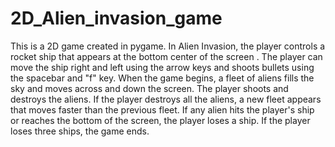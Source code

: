 # 2D_Alien_invasion_game
This is a 2D game created in pygame.
In Alien Invasion, the player controls a rocket ship that appears at the bottom center of the screen .
The player can move the ship right and left using the arrow keys and shoots bullets using the spacebar and "f" key.
When the game begins, a fleet of aliens fills the sky and moves across and down the screen.
The player shoots and destroys the aliens.
If the player destroys all the aliens, a new fleet appears that moves faster than the previous fleet. If any alien hits the player's ship or reaches the bottom of the screen, the player loses a ship.
If the player loses three ships, the game ends.

